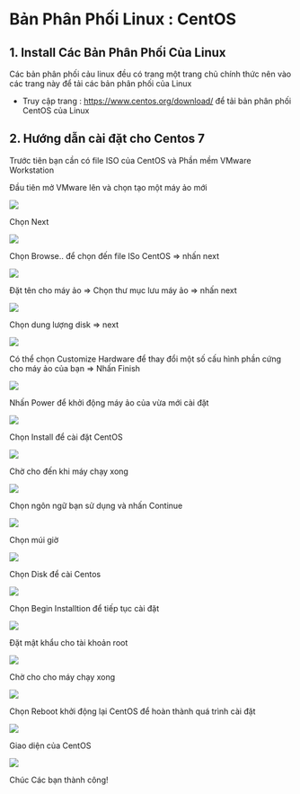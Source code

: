 # Bản Phân Phối Linux : CentOS

## 1. Install Các Bản Phân Phối Của Linux

Các bản phân phối cảu linux đều có trang một trang chủ chính thức nên vào các trang này để tải các bản phân phối của Linux

- Truy cập trang : https://www.centos.org/download/ để tải bản phân phối CentOS của Linux

## 2. Hướng dẫn cài đặt cho Centos 7

Trước tiên bạn cần có file ISO của CentOS và Phần mềm VMware Workstation

Đầu tiên mở VMware lên và chọn tạo một máy ảo mới 

<img src="https://i.imgur.com/UA3QGRe.png">

Chọn Next

<img src="https://i.imgur.com/K2Lxyn7.png">

Chọn Browse.. để chọn đến file ISo CentOS => nhấn next

<img src="https://i.imgur.com/NffxxqU.png">

Đặt tên cho máy ảo => Chọn thư mục lưu máy ảo => nhấn next

<img src="https://i.imgur.com/xPnSTrU.png">

Chọn dung lượng disk => next

<img src="https://i.imgur.com/tw96mdk.png">

Có thể chọn Customize Hardware để thay đổi một số cấu hình phần cứng cho máy ảo của bạn => Nhấn Finish

<img src="https://i.imgur.com/6rUMeTY.png">

Nhấn Power để khởi động máy ảo của vừa mới cài đặt

<img src="https://i.imgur.com/urwZqWo.png">

Chọn Install để cài đặt CentOS

<img src="https://i.imgur.com/vl86cZ6.png">

Chờ cho đến khi máy chạy xong 

<img src="https://i.imgur.com/OFCYTo9.png">

Chọn ngôn ngữ bạn sử dụng và nhấn Continue

<img src="https://i.imgur.com/qAc4RA1.png">

Chọn múi giờ

<img src="https://i.imgur.com/KPUMa7P.png">

Chọn Disk để cài Centos

<img src="https://i.imgur.com/dRUbRjM.png">

Chọn Begin Installtion để tiếp tục cài đặt 

<img src="https://i.imgur.com/qIM5RSU.png">

Đặt mật khẩu cho tài khoản root

<img src="https://i.imgur.com/QxegfDX.png">

Chờ cho cho máy chạy xong

<img src="https://i.imgur.com/JSau8SD.png">

Chọn Reboot  khởi động lại CentOS để hoàn thành quá trình cài đặt

<img src="https://i.imgur.com/4bVylLV.png">

Giao diện của CentOS

<img src="https://i.imgur.com/Qkdp8de.png">

Chúc Các bạn thành công!
